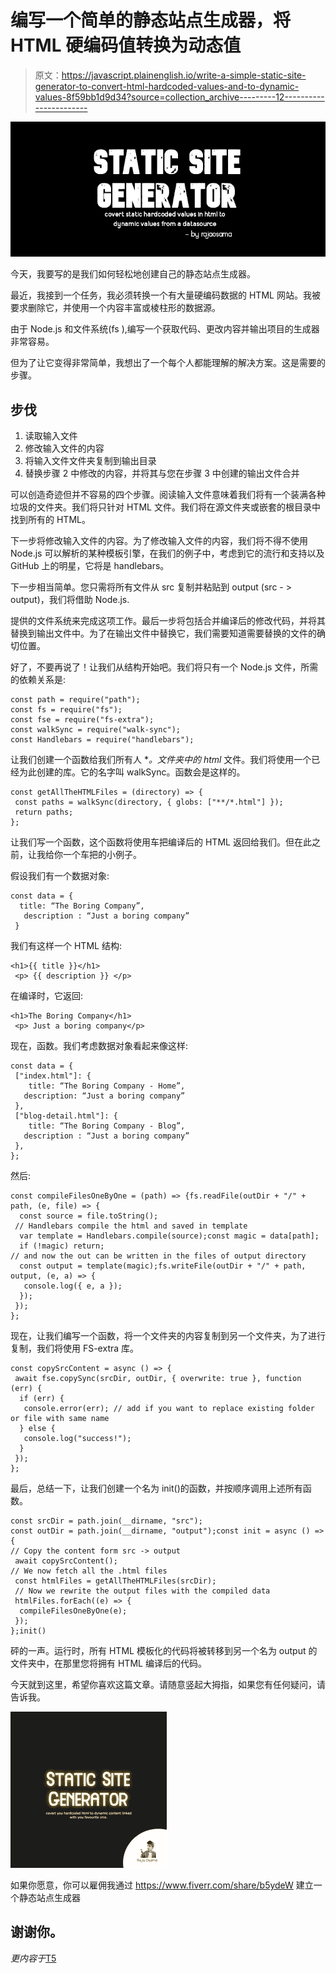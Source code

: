 # 编写一个简单的静态站点生成器，将 HTML 硬编码值转换为动态值

> 原文：<https://javascript.plainenglish.io/write-a-simple-static-site-generator-to-convert-html-hardcoded-values-and-to-dynamic-values-8f59bb1d9d34?source=collection_archive---------12----------------------->

![](img/f20d6d25690b19f35305fbcc1357a912.png)

今天，我要写的是我们如何轻松地创建自己的静态站点生成器。

最近，我接到一个任务，我必须转换一个有大量硬编码数据的 HTML 网站。我被要求删除它，并使用一个内容丰富或棱柱形的数据源。

由于 Node.js 和文件系统(fs ),编写一个获取代码、更改内容并输出项目的生成器非常容易。

但为了让它变得非常简单，我想出了一个每个人都能理解的解决方案。这是需要的步骤。

## 步伐

1.  读取输入文件
2.  修改输入文件的内容
3.  将输入文件文件夹复制到输出目录
4.  替换步骤 2 中修改的内容，并将其与您在步骤 3 中创建的输出文件合并

可以创造奇迹但并不容易的四个步骤。阅读输入文件意味着我们将有一个装满各种垃圾的文件夹。我们将只针对 HTML 文件。我们将在源文件夹或嵌套的根目录中找到所有的 HTML。

下一步将修改输入文件的内容。为了修改输入文件的内容，我们将不得不使用 Node.js 可以解析的某种模板引擎，在我们的例子中，考虑到它的流行和支持以及 GitHub 上的明星，它将是 handlebars。

下一步相当简单。您只需将所有文件从 src 复制并粘贴到 output (src - > output)，我们将借助 Node.js.

提供的文件系统来完成这项工作。最后一步将包括合并编译后的修改代码，并将其替换到输出文件中。为了在输出文件中替换它，我们需要知道需要替换的文件的确切位置。

好了，不要再说了！让我们从结构开始吧。我们将只有一个 Node.js 文件，所需的依赖关系是:

```
const path = require("path");
const fs = require("fs");
const fse = require("fs-extra");
const walkSync = require("walk-sync");
const Handlebars = require("handlebars");
```

让我们创建一个函数给我们所有人 **。文件夹中的 html* 文件。我们将使用一个已经为此创建的库。它的名字叫 walkSync。函数会是这样的。

```
const getAllTheHTMLFiles = (directory) => {
 const paths = walkSync(directory, { globs: ["**/*.html"] });
 return paths;
};
```

让我们写一个函数，这个函数将使用车把编译后的 HTML 返回给我们。但在此之前，让我给你一个车把的小例子。

假设我们有一个数据对象:

```
const data = {
  title: “The Boring Company”,
   description : “Just a boring company”
 }
```

我们有这样一个 HTML 结构:

```
<h1>{{ title }}</h1>
 <p> {{ description }} </p>
```

在编译时，它返回:

```
<h1>The Boring Company</h1>
 <p> Just a boring company</p>
```

现在，函数。我们考虑数据对象看起来像这样:

```
const data = {
 ["index.html"]: {
    title: “The Boring Company - Home”,
   description: “Just a boring company”
 },
 ["blog-detail.html"]: {
    title: “The Boring Company - Blog”,
   description : “Just a boring company”
 },
};
```

然后:

```
const compileFilesOneByOne = (path) => {fs.readFile(outDir + "/" + path, (e, file) => {
  const source = file.toString();
 // Handlebars compile the html and saved in template
  var template = Handlebars.compile(source);const magic = data[path];
  if (!magic) return;
// and now the out can be written in the files of output directory
  const output = template(magic);fs.writeFile(outDir + "/" + path, output, (e, a) => {
   console.log({ e, a });
  });
 });
};
```

现在，让我们编写一个函数，将一个文件夹的内容复制到另一个文件夹，为了进行复制，我们将使用 FS-extra 库。

```
const copySrcContent = async () => {
 await fse.copySync(srcDir, outDir, { overwrite: true }, function (err) {
  if (err) {
   console.error(err); // add if you want to replace existing folder or file with same name
  } else {
   console.log("success!");
  }
 });
};
```

最后，总结一下，让我们创建一个名为 init()的函数，并按顺序调用上述所有函数。

```
const srcDir = path.join(__dirname, "src");
const outDir = path.join(__dirname, "output");const init = async () => {
// Copy the content form src -> output
 await copySrcContent();
// We now fetch all the .html files
 const htmlFiles = getAllTheHTMLFiles(srcDir);
 // Now we rewrite the output files with the compiled data
 htmlFiles.forEach((e) => {
  compileFilesOneByOne(e);
 });
};init()
```

砰的一声。运行时，所有 HTML 模板化的代码将被转移到另一个名为 output 的文件夹中，在那里您将拥有 HTML 编译后的代码。

今天就到这里，希望你喜欢这篇文章。请随意竖起大拇指，如果您有任何疑问，请告诉我。

![](img/38b8591e729e1cf3a97754591886fd0f.png)

如果你愿意，你可以雇佣我通过 https://www.fiverr.com/share/b5ydeW 建立一个静态站点生成器

## 谢谢你。

*更内容于*[T5](http://plainenglish.io/)